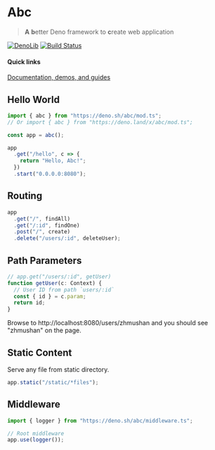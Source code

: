 # Abc

> **A** **b**etter Deno framework to **c**reate web application

[![DenoLib](https://denolib.com/badge?scope=zhmushan&repo=abc&style=flat-square)](https://denolib.com)
[![Build Status](https://img.shields.io/travis/zhmushan/abc.svg?style=flat-square)](https://travis-ci.org/zhmushan/abc)

#### Quick links

[Documentation, demos, and guides](docs/table_of_contents.md)

## Hello World

```ts
import { abc } from "https://deno.sh/abc/mod.ts";
// Or import { abc } from "https://deno.land/x/abc/mod.ts";

const app = abc();

app
  .get("/hello", c => {
    return "Hello, Abc!";
  })
  .start("0.0.0.0:8080");
```

## Routing

```ts
app
  .get("/", findAll)
  .get("/:id", findOne)
  .post("/", create)
  .delete("/users/:id", deleteUser);
```

## Path Parameters

```ts
// app.get("/users/:id", getUser)
function getUser(c: Context) {
  // User ID from path `users/:id`
  const { id } = c.param;
  return id;
}
```

Browse to http://localhost:8080/users/zhmushan and you should see "zhmushan" on the page.

## Static Content

Serve any file from static directory.

```ts
app.static("/static/*files");
```

## Middleware

```ts
import { logger } from "https://deno.sh/abc/middleware.ts";

// Root middleware
app.use(logger());
```
